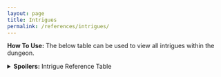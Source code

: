```yaml
---
layout: page
title: Intrigues
permalink: /references/intrigues/
---
```


**How To Use:** The below table can be used to view all intrigues within the dungeon.

<details><summary><b>Spoilers:</b> Intrigue Reference Table</summary>
&nbsp;

| Intrigues ID | Intrigues | Post |
|:--------| :--- | :--- |
| - | - | - |
<!--| F1-R3-INT01 | Keyhole Panel | [The Keyhole Panel (F1-R3)](/posts/F1-R3) |-->

</details>
&nbsp;
